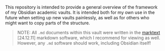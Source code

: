 This repository is intended to provide a general overview of the framework of my Obsidian academic vaults. It is intended both for my own use in the future when setting up new vaults painlessly, as well as for others who might want to copy parts of the structure.

> NOTE: All `.md` documents within this vault were written in the [marktext](https://www.marktext.cc/) [24.12.11] markdown software, which I recommend for viewing as well. However, any `.md` software should work, including Obsidian itself!
